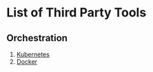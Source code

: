 # List of Third Party Tools

## Orchestration
1. [Kubernetes](https://kubernetes.io/)
2. [Docker](https://www.docker.com/)
